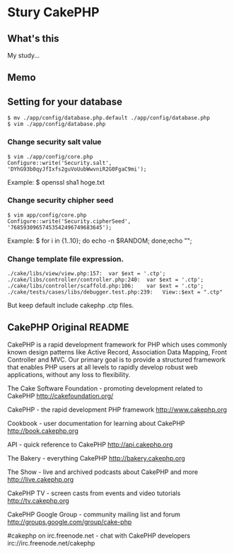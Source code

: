 # Stury CakePHP

## What's this
My study...

## Memo
## Setting for your database
	$ mv ./app/config/database.php.default ./app/config/database.php
	$ vim ./app/config/database.php

### Change security salt value
	$ vim ./app/config/core.php
	Configure::write('Security.salt', 'DYhG93b0qyJfIxfs2guVoUubWwvniR2G0FgaC9mi');

Example:
	$ openssl sha1 hoge.txt
 
### Change security chipher seed
	$ vim app/config/core.php
	Configure::write('Security.cipherSeed', '76859309657453542496749683645');

Example:
	$ for i in {1..10}; do echo -n $RANDOM; done;echo "";
 
### Change template file expression.
	./cake/libs/view/view.php:157:	var $ext = '.ctp';
	./cake/libs/controller/controller.php:240:	var $ext = '.ctp';
	./cake/libs/controller/scaffold.php:106:	var $ext = '.ctp';
	./cake/tests/cases/libs/debugger.test.php:239:	 View::$ext = ".ctp"

But keep default include cakephp .ctp files.

## CakePHP Original README
CakePHP is a rapid development framework for PHP which uses commonly known design patterns like Active Record, Association Data Mapping, Front Controller and MVC. Our primary goal is to provide a structured framework that enables PHP users at all levels to rapidly develop robust web applications, without any loss to flexibility.

The Cake Software Foundation - promoting development related to CakePHP
http://cakefoundation.org/

CakePHP - the rapid development PHP framework
http://www.cakephp.org

Cookbook - user documentation for learning about CakePHP
http://book.cakephp.org

API - quick reference to CakePHP
http://api.cakephp.org

The Bakery - everything CakePHP
http://bakery.cakephp.org

The Show - live and archived podcasts about CakePHP and more
http://live.cakephp.org

CakePHP TV - screen casts from events and video tutorials
http://tv.cakephp.org

CakePHP Google Group - community mailing list and forum
http://groups.google.com/group/cake-php

#cakephp on irc.freenode.net - chat with CakePHP developers
irc://irc.freenode.net/cakephp
